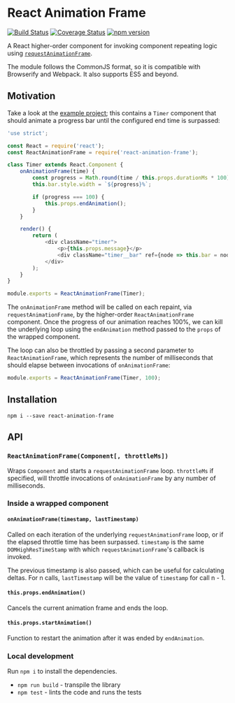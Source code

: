# React Animation Frame

[![Build Status](https://travis-ci.org/jamesseanwright/react-animation-frame.svg?branch=master)](https://travis-ci.org/jamesseanwright/react-animation-frame) [![Coverage Status](https://coveralls.io/repos/github/jamesseanwright/react-animation-frame/badge.svg?branch=master)](https://coveralls.io/github/jamesseanwright/react-animation-frame?branch=master)
[![npm version](https://badge.fury.io/js/react-animation-frame.svg)](https://www.npmjs.com/package/react-animation-frame)


A React higher-order component for invoking component repeating logic using [`requestAnimationFrame`](https://developer.mozilla.org/en-US/docs/Web/API/window/requestAnimationFrame).

The module follows the CommonJS format, so it is compatible with Browserify and Webpack. It also supports ES5 and beyond.

## Motivation

Take a look at the [example project](https://github.com/jamesseanwright/react-animation-frame-example); this contains a `Timer` component that should animate a progress bar until the configured end time is surpassed:

```js
'use strict';

const React = require('react');
const ReactAnimationFrame = require('react-animation-frame');

class Timer extends React.Component {
    onAnimationFrame(time) {
        const progress = Math.round(time / this.props.durationMs * 100);
        this.bar.style.width = `${progress}%`;

        if (progress === 100) {
            this.props.endAnimation();
        }
    }

    render() {
        return (
            <div className="timer">
                <p>{this.props.message}</p>
                <div className="timer__bar" ref={node => this.bar = node}></div>
            </div>
        );
    }
}

module.exports = ReactAnimationFrame(Timer);
```

The `onAnimationFrame` method will be called on each repaint, via `requestAnimationFrame`, by the higher-order `ReactAnimationFrame` component. Once the progress of our animation reaches 100%, we can kill the underlying loop using the `endAnimation` method passed to the `props` of the wrapped component.

The loop can also be throttled by passing a second parameter to `ReactAnimationFrame`, which represents the number of milliseconds that should elapse between invocations of `onAnimationFrame`:

```js
module.exports = ReactAnimationFrame(Timer, 100);
```

## Installation

`npm i --save react-animation-frame`


## API

### `ReactAnimationFrame(Component[, throttleMs])`

Wraps `Component` and starts a `requestAnimationFrame` loop. `throttleMs` if specified, will throttle invocations of `onAnimationFrame` by any number of milliseconds.


### Inside a wrapped component

#### `onAnimationFrame(timestamp, lastTimestamp)`

Called on each iteration of the underlying `requestAnimationFrame` loop, or if the elapsed throttle time has been surpassed. `timestamp` is the same `DOMHighResTimeStamp` with which `requestAnimationFrame`'s callback is invoked.

The previous timestamp is also passed, which can be useful for calculating deltas. For n calls, `lastTimestamp` will be the value of `timestamp` for call n - 1.


#### `this.props.endAnimation()`

Cancels the current animation frame and ends the loop.

#### `this.props.startAnimation()`

Function to restart the animation after it was ended by `endAnimation`.


### Local development

Run `npm i` to install the dependencies.

* `npm run build` - transpile the library
* `npm test` - lints the code and runs the tests
